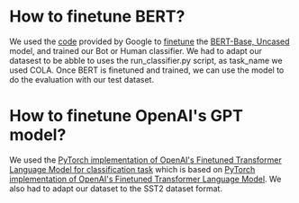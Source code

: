 # How to finetune BERT?
We used the [code](https://github.com/google-research/bert) provided by Google to [finetune](https://github.com/google-research/bert#sentence-and-sentence-pair-classification-tasks) the [BERT-Base, Uncased](https://storage.googleapis.com/bert_models/2018_10_18/uncased_L-12_H-768_A-12.zip) model, and trained our Bot or Human classifier. 
We had to adapt our datasest to be abble to uses the run_classifier.py script, as task_name we used COLA. 
Once BERT is finetuned and trained, we can use the model to do the evaluation with our test dataset. 

# How to finetune OpenAI's GPT model?
We used the [PyTorch implementation of OpenAI's Finetuned Transformer Language Model for classification task](https://github.com/tingkai-zhang/pytorch-openai-transformer_clas/) which is based on [PyTorch implementation of OpenAI's Finetuned Transformer Language Model](https://github.com/huggingface/pytorch-openai-transformer-lm). 
We also had to adapt our dataset to the SST2 dataset format.

